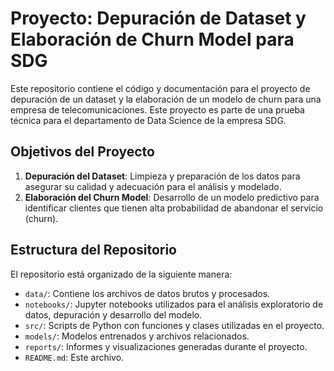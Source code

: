 # Proyecto: Depuración de Dataset y Elaboración de Churn Model para SDG

Este repositorio contiene el código y documentación para el proyecto de depuración de un dataset y la elaboración de un modelo de churn para una empresa de telecomunicaciones. Este proyecto es parte de una prueba técnica para el departamento de Data Science de la empresa SDG.

## Objetivos del Proyecto

1. **Depuración del Dataset**: Limpieza y preparación de los datos para asegurar su calidad y adecuación para el análisis y modelado.
2. **Elaboración del Churn Model**: Desarrollo de un modelo predictivo para identificar clientes que tienen alta probabilidad de abandonar el servicio (churn).

## Estructura del Repositorio

El repositorio está organizado de la siguiente manera:

- `data/`: Contiene los archivos de datos brutos y procesados.
- `notebooks/`: Jupyter notebooks utilizados para el análisis exploratorio de datos, depuración y desarrollo del modelo.
- `src/`: Scripts de Python con funciones y clases utilizadas en el proyecto.
- `models/`: Modelos entrenados y archivos relacionados.
- `reports/`: Informes y visualizaciones generadas durante el proyecto.
- `README.md`: Este archivo.
